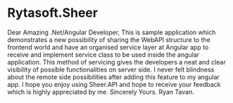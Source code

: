 # Rytasoft.Sheer
Dear Amazing .Net/Angular Developer,
This is sample application which demonstrates a new possibility of sharing the WebAPI structure to the frontend world and 
have an organised service layer at Angular app to receive and implement service class to be used inside the angular application.
This method of servicing gives the developers a neat and clear visibility of possible functionalities on server side.
I never felt blindness about the remote side possibilities after adding this feature to my angular app.
I hope you enjoy using Sheer.API and hope to receive your feedback which is highly appreciated by me.
Sincerely Yours.
Ryan Tavan.
